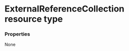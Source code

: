 # ExternalReferenceCollection resource type



### Properties
None

<!-- uuid: ab8ddf4f-583e-4958-a414-d7cc72dda6b2
2015-10-12 23:35:01 UTC -->
